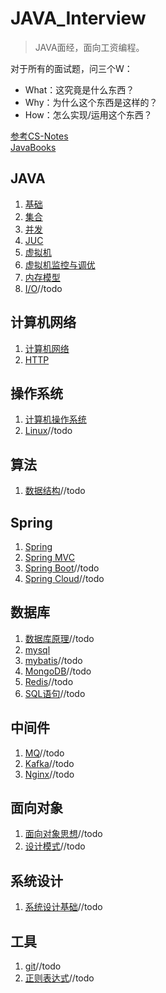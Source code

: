 # JAVA_Interview  

> JAVA面经，面向工资编程。

对于所有的面试题，问三个W：  
- What：这究竟是什么东西？
- Why：为什么这个东西是这样的？
- How：怎么实现/运用这个东西？

[参考CS-Notes](https://github.com/CyC2018/CS-Notes)   
[JavaBooks](https://github.com/DreamCats/JavaBooks)   


## JAVA 
1. [基础](https://github.com/YZcxy/JAVA_Interview/blob/main/JAVA/%E5%9F%BA%E7%A1%80.md)   
2. [集合](https://github.com/YZcxy/JAVA_Interview/blob/main/JAVA/%E9%9B%86%E5%90%88.md)    
3. [并发](https://github.com/YZcxy/JAVA_Interview/blob/main/JAVA/%E5%B9%B6%E5%8F%91.md)   
4. [JUC](https://github.com/YZcxy/JAVA_Interview/blob/main/JAVA/JUC.md)   
5. [虚拟机](https://github.com/YZcxy/JAVA_Interview/blob/main/JAVA/%E8%99%9A%E6%8B%9F%E6%9C%BA.md)   
6. [虚拟机监控与调优](https://github.com/YZcxy/JAVA_Interview/blob/main/JAVA/%E8%99%9A%E6%8B%9F%E6%9C%BA%E7%9B%91%E6%8E%A7%E4%B8%8E%E8%B0%83%E4%BC%98.md)  
7. [内存模型](https://github.com/YZcxy/JAVA_Interview/blob/main/JAVA/%E5%86%85%E5%AD%98%E6%A8%A1%E5%9E%8B.md)   
8. [I/O]()//todo   

## 计算机网络  
1. [计算机网络](https://github.com/YZcxy/JAVA_Interview/blob/main/%E8%AE%A1%E7%AE%97%E6%9C%BA%E7%BD%91%E7%BB%9C%E7%9F%A5%E8%AF%86/%E8%AE%A1%E7%AE%97%E6%9C%BA%E7%BD%91%E7%BB%9C%E7%9F%A5%E8%AF%86.md)    
3. [HTTP](https://github.com/YZcxy/JAVA_Interview/blob/main/%E8%AE%A1%E7%AE%97%E6%9C%BA%E7%BD%91%E7%BB%9C%E7%9F%A5%E8%AF%86/HTTP.md)      

## 操作系统 
1. [计算机操作系统](https://github.com/YZcxy/JAVA_Interview/blob/main/%E6%93%8D%E4%BD%9C%E7%B3%BB%E7%BB%9F/%E8%AE%A1%E7%AE%97%E6%9C%BA%E6%93%8D%E4%BD%9C%E7%B3%BB%E7%BB%9F.md)    
2. [Linux]()//todo   

## 算法  
1. [数据结构]()//todo   

## Spring  
1. [Spring](https://github.com/YZcxy/JAVA_Interview/blob/main/Spring/Spring.md)  
2. [Spring MVC](https://github.com/YZcxy/JAVA_Interview/blob/main/Spring/Spring%20MVC.md)     
3. [Spring Boot]()//todo   
4. [Spring Cloud]()//todo   

## 数据库    
1. [数据库原理]()//todo   
2. [mysql](https://github.com/YZcxy/JAVA_Interview/blob/main/%E6%95%B0%E6%8D%AE%E5%BA%93/Mysql.md)     
3. [mybatis]()//todo   
4. [MongoDB]()//todo   
5. [Redis]()//todo   
6. [SQL语句]()//todo   

## 中间件  
1. [MQ]()//todo   
2. [Kafka]()//todo   
3. [Nginx]()//todo   

## 面向对象  
1. [面向对象思想]()//todo   
2. [设计模式]()//todo   

## 系统设计  
1. [系统设计基础]()//todo   

## 工具
1. [git]()//todo   
2. [正则表达式]()//todo   
